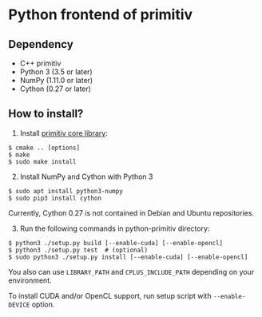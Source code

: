 Python frontend of primitiv
=================================

Dependency
---------------------------------

* C++ primitiv
* Python 3 (3.5 or later)
* NumPy (1.11.0 or later)
* Cython (0.27 or later)

How to install?
---------------------------------

1. Install [primitiv core library](http://github.com/primitiv/primitiv):

```
$ cmake .. [options]
$ make
$ sudo make install
```

2. Install NumPy and Cython with Python 3

```
$ sudo apt install python3-numpy
$ sudo pip3 install cython
```

Currently, Cython 0.27 is not contained in Debian and Ubuntu repositories.

3. Run the following commands in python-primitiv directory:

```
$ python3 ./setup.py build [--enable-cuda] [--enable-opencl]
$ python3 ./setup.py test  # (optional)
$ sudo python3 ./setup.py install [--enable-cuda] [--enable-opencl]
```

You also can use `LIBRARY_PATH` and `CPLUS_INCLUDE_PATH` depending on your environment.

To install CUDA and/or OpenCL support, run setup script with `--enable-DEVICE` option.
